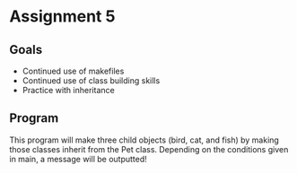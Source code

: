 # Assignment 5

## Goals
- Continued use of makefiles
- Continued use of class building skills
- Practice with inheritance

## Program
This program will make three child objects (bird, cat, and fish) by making those classes inherit from the Pet class.
Depending on the conditions given in main, a message will be outputted!
